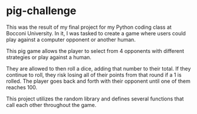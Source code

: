 # pig-challenge

This was the result of my final project for my Python coding class at Bocconi University. In it, I was tasked to create a game where users could play against a computer opponent or another human. 

This pig game allows the player to select from 4 opponents with different strategies or play against a human.

They are allowed to then roll a dice, adding that number to their total. If they continue to roll, they risk losing all of their points from that round if a 1 is rolled. The player goes back and forth with their opponent until one of them reaches 100.

This project utilizes the random library and defines several functions that call each other throughout the game.
